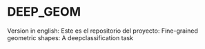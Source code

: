 # DEEP_GEOM
Version in english: 
Este es el repositorio del proyecto: Fine-grained geometric shapes: A deepclassification task
